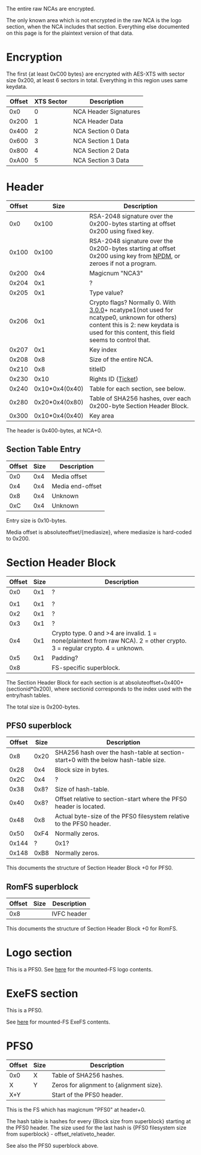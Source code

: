 The entire raw NCAs are encrypted.

The only known area which is not encrypted in the raw NCA is the logo
section, when the NCA includes that section. Everything else documented
on this page is for the plaintext version of that data.

# Encryption

The first {at least 0xC00 bytes} are encrypted with AES-XTS with sector
size 0x200, at least 6 sectors in total. Everything in this region uses
same keydata.

| Offset | XTS Sector | Description           |
| ------ | ---------- | --------------------- |
| 0x0    | 0          | NCA Header Signatures |
| 0x200  | 1          | NCA Header Data       |
| 0x400  | 2          | NCA Section 0 Data    |
| 0x600  | 3          | NCA Section 1 Data    |
| 0x800  | 4          | NCA Section 2 Data    |
| 0xA00  | 5          | NCA Section 3 Data    |

# Header

| Offset | Size            | Description                                                                                                                                                                                                 |
| ------ | --------------- | ----------------------------------------------------------------------------------------------------------------------------------------------------------------------------------------------------------- |
| 0x0    | 0x100           | RSA-2048 signature over the 0x200-bytes starting at offset 0x200 using fixed key.                                                                                                                           |
| 0x100  | 0x100           | RSA-2048 signature over the 0x200-bytes starting at offset 0x200 using key from [NPDM](NPDM.md "wikilink"), or zeroes if not a program.                                                                     |
| 0x200  | 0x4             | Magicnum "NCA3"                                                                                                                                                                                             |
| 0x204  | 0x1             | ?                                                                                                                                                                                                           |
| 0x205  | 0x1             | Type value?                                                                                                                                                                                                 |
| 0x206  | 0x1             | Crypto flags? Normally 0. With [3.0.0](3.0.0.md "wikilink")+ ncatype1(not used for ncatype0, unknown for others) content this is 2: new keydata is used for this content, this field seems to control that. |
| 0x207  | 0x1             | Key index                                                                                                                                                                                                   |
| 0x208  | 0x8             | Size of the entire NCA.                                                                                                                                                                                     |
| 0x210  | 0x8             | titleID                                                                                                                                                                                                     |
| 0x230  | 0x10            | Rights ID ([Ticket](Ticket.md "wikilink"))                                                                                                                                                                  |
| 0x240  | 0x10\*0x4(0x40) | Table for each section, see below.                                                                                                                                                                          |
| 0x280  | 0x20\*0x4(0x80) | Table of SHA256 hashes, over each 0x200-byte Section Header Block.                                                                                                                                          |
| 0x300  | 0x10\*0x4(0x40) | Key area                                                                                                                                                                                                    |

The header is 0x400-bytes, at NCA+0.

## Section Table Entry

| Offset | Size | Description      |
| ------ | ---- | ---------------- |
| 0x0    | 0x4  | Media offset     |
| 0x4    | 0x4  | Media end-offset |
| 0x8    | 0x4  | Unknown          |
| 0xC    | 0x4  | Unknown          |

Entry size is 0x10-bytes.

Media offset is absoluteoffset/{mediasize}, where mediasize is
hard-coded to
0x200.

# Section Header Block

| Offset | Size | Description                                                                                                              |
| ------ | ---- | ------------------------------------------------------------------------------------------------------------------------ |
| 0x0    | 0x1  | ?                                                                                                                        |
|        |      |                                                                                                                          |
| 0x1    | 0x1  | ?                                                                                                                        |
| 0x2    | 0x1  | ?                                                                                                                        |
| 0x3    | 0x1  | ?                                                                                                                        |
| 0x4    | 0x1  | Crypto type. 0 and \>4 are invalid. 1 = none(plaintext from raw NCA). 2 = other crypto. 3 = regular crypto. 4 = unknown. |
| 0x5    | 0x1  | Padding?                                                                                                                 |
| 0x8    |      | FS-specific superblock.                                                                                                  |

The Section Header Block for each section is at
absoluteoffset+0x400+(sectionid\*0x200), where sectionid corresponds to
the index used with the entry/hash tables.

The total size is
0x200-bytes.

## PFS0 superblock

| Offset | Size | Description                                                                        |
| ------ | ---- | ---------------------------------------------------------------------------------- |
| 0x8    | 0x20 | SHA256 hash over the hash-table at section-start+0 with the below hash-table size. |
| 0x28   | 0x4  | Block size in bytes.                                                               |
| 0x2C   | 0x4  | ?                                                                                  |
| 0x38   | 0x8? | Size of hash-table.                                                                |
| 0x40   | 0x8? | Offset relative to section-start where the PFS0 header is located.                 |
| 0x48   | 0x8  | Actual byte-size of the PFS0 filesystem relative to the PFS0 header.               |
| 0x50   | 0xF4 | Normally zeros.                                                                    |
| 0x144  | ?    | 0x1?                                                                               |
| 0x148  | 0xB8 | Normally zeros.                                                                    |

This documents the structure of Section Header Block +0 for PFS0.

## RomFS superblock

| Offset | Size | Description |
| ------ | ---- | ----------- |
| 0x8    |      | IVFC header |

This documents the structure of Section Header Block +0 for RomFS.

# Logo section

This is a PFS0. See [here](NCA%20Content%20FS.md "wikilink") for the
mounted-FS logo contents.

# ExeFS section

This is a PFS0.

See [here](ExeFS.md "wikilink") for mounted-FS ExeFS contents.

# PFS0

| Offset | Size | Description                              |
| ------ | ---- | ---------------------------------------- |
| 0x0    | X    | Table of SHA256 hashes.                  |
| X      | Y    | Zeros for alignment to {alignment size}. |
| X+Y    |      | Start of the PFS0 header.                |

This is the FS which has magicnum "PFS0" at header+0.

The hash table is hashes for every {Block size from superblock} starting
at the PFS0 header. The size used for the last hash is {PFS0 filesystem
size from superblock} - offset\_relativeto\_header.

See also the PFS0 superblock above.
